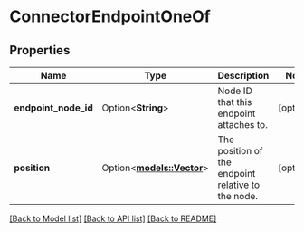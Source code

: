 # ConnectorEndpointOneOf

## Properties

Name | Type | Description | Notes
------------ | ------------- | ------------- | -------------
**endpoint_node_id** | Option<**String**> | Node ID that this endpoint attaches to. | [optional]
**position** | Option<[**models::Vector**](Vector.md)> | The position of the endpoint relative to the node. | [optional]

[[Back to Model list]](../README.md#documentation-for-models) [[Back to API list]](../README.md#documentation-for-api-endpoints) [[Back to README]](../README.md)


